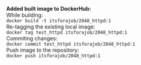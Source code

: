 **Added built image to DockerHub:** <br>
While building:<br>
`docker build -t itsforajob/2048_httpd:1`<br>
Re-tagging the existing local image:<br>
`docker tag test_httpd itsforajob/2048_httpd:1`<br>
Commiting changes:<br>
`docker commit test_httpd itsforajob/2048_httpd:1`<br>
Push image to the repository:<br>
`docker push itsforajob/2048_httpd:1`<br>
